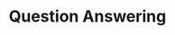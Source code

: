 ---
word: "true"

title: "Question Answering"

categories: ['']

tags: ['Question', 'Answering']

arwords: 'الإجابة الآلية عن الأسئلة'

arexps: []

enwords: ['Question Answering']

enexps: []

arlexicons: 'ج'

enlexicons: 'Q'

authors: ['Ruqayya Roshdy']

translators: ['']

citations: 'مقدمة في حوسبة اللغة العربية'

sources: 'مركز الملك عبدالله بن عبدالعزيز الدولي لخدمة اللغة العربية'

slug: ""
---